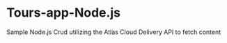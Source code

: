 # Tours-app-Node.js
Sample Node.js Crud utilizing the Atlas Cloud Delivery API to fetch content





